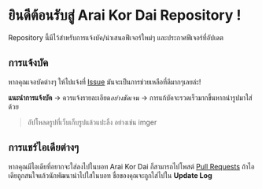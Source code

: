 # ยินดีต้อนรับสู่ Arai Kor Dai Repository !
Repository นี้มีไว้สําหรับการแจ้งบัค/นําเสนอฟีเจอร์ใหม่ๆ และประกาศฟีเจอร์ที่อัปเดต



## การแจ้งบัค

หากคุณเจอบัคต่างๆ ให้ไปแจ้งที่ [Issue](https://github.com/FlokeZa89/AraiKorDai_Report/issues) มันจะเป็นการช่วยเหลือที่ดีมากๆเลยล่ะ!

**แนะนําการแจ้งบัค**
 -> ควรแจ้งรายละเอียด*อย่างชัดเจน*
 -> การแก้บัคจะรวดเร็วมากขึ้นหากนํารูปมาใส่ด้วย
 >อัปโหลดรูปที่เว็บเก็บรูปแล้วแปะลิ้ง อย่างเช่น imger
## การแชร์ไอเดียต่างๆ

หากคุณมีไอเดียที่อยากจะใส่ลงไปในบอท Arai Kor Dai ก็สามารถไปโพสต์  [Pull Requests](https://github.com/FlokeZa89/AraiKorDai_Report/pulls)
ถ้าไอเดียถูกสนใจแล้วนักพัฒนานําไปใสในบอท ชื่อของคุณจะถูกใส่ไปใน **Update Log**

